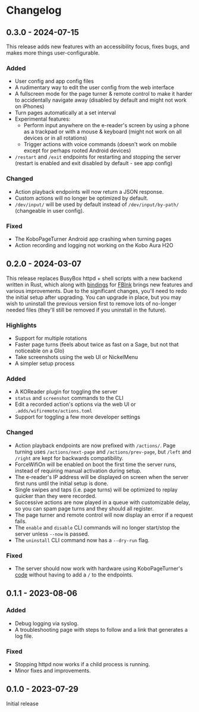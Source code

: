 # Changelog

## 0.3.0 - 2024-07-15

This release adds new features with an accessibility focus, fixes bugs, and makes more things user-configurable.

### Added
- User config and app config files
- A rudimentary way to edit the user config from the web interface
- A fullscreen mode for the page turner & remote control to make it harder to accidentally navigate away (disabled by default and might not work on iPhones)
- Turn pages automatically at a set interval
- Experimental features:
    - Perform input anywhere on the e-reader's screen by using a phone as a trackpad or with a mouse & keyboard (might not work on all devices or in all rotations)
    - Trigger actions with voice commands (doesn't work on mobile except for perhaps rooted Android devices)
- `/restart` and `/exit` endpoints for restarting and stopping the server (restart is enabled and exit disabled by default - see app config)

### Changed
- Action playback endpoints will now return a JSON response.
- Custom actions will no longer be optimized by default.
- `/dev/input/` will be used by default instead of `/dev/input/by-path/` (changeable in user config).

### Fixed
- The KoboPageTurner Android app crashing when turning pages
- Action recording and logging not working on the Kobo Aura H2O

## 0.2.0 - 2024-03-07

This release replaces BusyBox httpd + shell scripts with a new backend written in Rust, which along with [bindings](https://github.com/sublipri/fbink-rs) for [FBInk](https://github.com/NiLuJe/FBInk) brings new features and various improvements. Due to the significant changes, you'll need to redo the initial setup after upgrading. You can upgrade in place, but you may wish to uninstall the previous version first to remove lots of no-longer needed files (they'll still be removed if you uninstall in the future).

### Highlights
- Support for multiple rotations
- Faster page turns (feels about twice as fast on a Sage, but not that noticeable on a Glo)
- Take screenshots using the web UI or NickelMenu
- A simpler setup process

### Added
- A KOReader plugin for toggling the server
- `status` and `screenshot` commands to the CLI
- Edit a recorded action's options via the web UI or `.adds/wifiremote/actions.toml`
- Support for toggling a few more developer settings

### Changed
- Action playback endpoints are now prefixed with `/actions/`. Page turning uses `/actions/next-page` and `/actions/prev-page`, but `/left` and `/right` are kept for backwards compatibility.
- ForceWifiOn will be enabled on boot the first time the server runs, instead of requiring manual activation during setup.
- The e-reader's IP address will be displayed on screen when the server first runs until the initial setup is done.
- Single swipes and taps (i.e. page turns) will be optimized to replay quicker than they were recorded.
- Successive actions are now played in a queue with customizable delay, so you can spam page turns and they should all register.
- The page turner and remote control will now display an error if a request fails.
- The `enable` and `disable` CLI commands will no longer start/stop the server unless `--now` is passed.
- The `uninstall` CLI command now has a `--dry-run` flag.

### Fixed
- The server should now work with hardware using KoboPageTurner's [code](https://github.com/tylpk1216/KoboPageTurner/blob/master/ESP8266/SoftAP_No_OTA.ino) without having to add a `/` to the endpoints.

## 0.1.1 - 2023-08-06

### Added
- Debug logging via syslog.
- A troubleshooting page with steps to follow and a link that generates a log file.

### Fixed
- Stopping httpd now works if a child process is running.
- Minor fixes and improvements.

## 0.1.0 - 2023-07-29

Initial release
